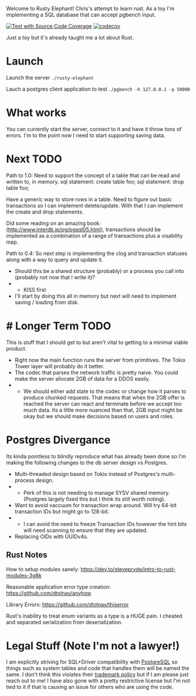 Welcome to Rusty Elephant! Chris's attempt to learn rust. As a toy I'm implementing a SQL database that can accept pgbench input.

[![Test with Source Code Coverage](https://github.com/chotchki/rusty-elephant/actions/workflows/test_source_coverage.yaml/badge.svg)](https://github.com/chotchki/rusty-elephant/actions/workflows/test_source_coverage.yaml) [![codecov](https://codecov.io/gh/chotchki/rusty-elephant/branch/main/graph/badge.svg?token=6JV9391LY0)](https://codecov.io/gh/chotchki/rusty-elephant)

Just a toy but it's already taught me a lot about Rust.

# Launch
Launch the server
`./rusty-elephant`

Lauch a postgres client application to test
`./pgbench -h 127.0.0.1 -p 50000`


# What works
You can currently start the server, connect to it and have it throw tons of errors. I'm to the point now I need to start supporting saving data.

# Next TODO
Path to 1.0: Need to support the concept of a table that can be read and written to, in memory.
    sql statement: create table foo;
    sql statement: drop table foo;

Have a generic way to store rows in a table. Need to figure out basic transactions so I can implement delete/update. With that I can implement the create and drop statements.

Did some reading on an amazing book: (http://www.interdb.jp/pg/pgsql05.html), transactions should be implemented as a combination of a range of transactions plus a visability map.

Path to 0.4: So next step is implementing the clog and transaction statuses along with a way to query and update it.
* Should this be a shared structure (probably) or a process you call into (probably not now that I write it)?
* * KISS first
* I'll start by doing this all in memory but next will need to implement saving / loading from disk.

# # Longer Term TODO
This is stuff that I should get to but aren't vital to getting to a minimal viable product.
* Right now the main function runs the server from primitives. The Tokio Tower layer will probably do it better.
* The codec that parses the network traffic is pretty naive. You could make the server allocate 2GB of data for a DDOS easily.
* * We should either add state to the codec or change how it parses to produce chunked requests. That means that when the 2GB offer is reached the server can react and terminate before we accept too much data. Its a little more nuanced than that, 2GB input might be okay but we should make decisions based on users and roles.

# Postgres Divergance
Its kinda pointless to blindly reproduce what has already been done so I'm making the following changes to the db server design vs Postgres.

* Multi-threaded design based on Tokio instead of Postgres's multi-process design.
* * Perk of this is not needing to manage SYSV shared memory. (Postgres largely fixed this but I think its still worth noting).
* Want to avoid vaccuum for transaction wrap around. Will try 64-bit transaction IDs but might go to 128-bit.
* * I can avoid the need to freeze Transaction IDs however the hint bits will need scanning to ensure that they are updated.
* Replacing OIDs with UUIDv4s.

## Rust Notes
How to setup modules sanely: https://dev.to/stevepryde/intro-to-rust-modules-3g8k

Reasonable application error type creation: https://github.com/dtolnay/anyhow

Library Errors: https://github.com/dtolnay/thiserror

Rust's inability to treat enum variants as a type is a HUGE pain. I cheated and separated serialization from deserialization.

# Legal Stuff (Note I'm not a lawyer!)
I am explicitly striving for SQL+Driver compatibility with [PostgreSQL](https://www.postgresql.org) so things such as system tables and code that handles them will be named the same. I don't think this violates their [trademark policy](https://www.postgresql.org/about/policies/trademarks/) but if I am please just reach out to me! I have also gone with a pretty restrictive license but I'm not tied to it if that is causing an issue for others who are using the code.